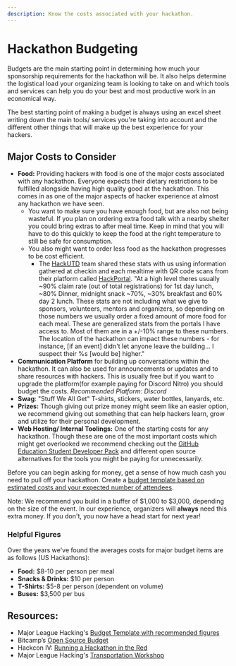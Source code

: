 ```yaml
---
description: Know the costs associated with your hackathon.
---
```


# Hackathon Budgeting

Budgets are the main starting point in determining how much your sponsorship requirements for the hackathon will be. It also helps determine the logistical load your organizing team is looking to take on and which tools and services can help you do your best and most productive work in an economical way.

The best starting point of making a budget is always using an excel sheet writing down the main tools/ services you're taking into account and the different other things that will make up the best experience for your hackers.

## Major Costs to Consider

* **Food:** Providing hackers with food is one of the major costs associated with any hackathon. Everyone expects their dietary restrictions to be fulfilled alongside having high quality good at the hackathon. This comes in as one of the major aspects of hacker experience at almost any hackathon we have seen.&#x20;
  * You want to make sure you have enough food, but are also not being wasteful. If you plan on ordering extra food talk with a nearby shelter you could bring extras to after meal time. Keep in mind that you will have to do this quickly to keep the food at the right temperature to still be safe for consumption.&#x20;
  * You also might want to order less food as the hackathon progresses to be cost efficient.&#x20;
    * The [HackUTD](https://hackutd.co/) team shared these stats with us using information gathered at checkin and each mealtime with QR code scans from their platform called [HackPortal](https://github.com/acmutd/hackportal). "At a high level theres usually \~90% claim rate (out of total registrations) for 1st day lunch, \~80% Dinner, midnight snack \~70%, \~30% breakfast and 60% day 2 lunch. These stats are not including what we give to sponsors, volunteers, mentors and organizers, so depending on those numbers we usually order a fixed amount of more food for each meal. These are generalized stats from the portals I have access to. Most of them are in a +/-10% range to these numbers. The location of the hackathon can impact these numbers - for instance, \[if an event] didn't let anyone leave the building... I suspect their %s \[would be] higher."
* **Communication Platform** for building up conversations within the hackathon.  It can also be used for announcements or updates and to share resources with hackers. This is usually free but if you want to upgrade the platform(for example paying for Discord Nitro) you should budget the costs. _Recommended Platform: Discord_
* **Swag**: "Stuff We All Get" T-shirts, stickers, water bottles, lanyards, etc. &#x20;
* **Prizes:** Though giving out prize money might seem like an easier option, we recommend giving out something that can help hackers learn, grow and utilize for their personal development.&#x20;
* **Web Hosting/ Internal Toolings:** One of the starting costs for any hackathon. Though these are one of the most important costs which might get overlooked we recommend checking out the [GitHub Education Student Developer Pack](https://hackp.ac/github) and different open source alternatives for the tools you might be paying for unnecessarily.

Before you can begin asking for money, get a sense of how much cash you need to pull off your hackathon. Create a [budget template based on estimated costs and your expected number of attendees](https://docs.google.com/spreadsheets/d/1ADKWatCbC3AhBKlyWOtVSqMcD6O6Y3FcwMTZwynPwDA/edit).

Note: We recommend you build in a buffer of $1,000 to $3,000, depending on the size of the event. In our experience, organizers will **always** need this extra money. If you don't, you now have a head start for next year!

### Helpful Figures

Over the years we've found the averages costs for major budget items are as follows (US Hackathons):

* **Food:** $8-10 per person per meal
* **Snacks & Drinks:** $10 per person
* **T-Shirts:** $5-8 per person (dependent on volume)
* **Buses:** $3,500 per bus

## Resources:

* Major League Hacking's [Budget Template with recommended figures](https://docs.google.com/spreadsheets/d/1ADKWatCbC3AhBKlyWOtVSqMcD6O6Y3FcwMTZwynPwDA/edit)
* Bitcamp’s [Open Source Budget](https://medium.com/bitcampfire-stories/bitcamps-open-source-budget-14a86974b5b2)
* Hackcon IV: [Running a Hackathon in the Red](https://www.youtube.com/watch?v=IRK3KmhE\_go\&index=10\&list=PLPDgudJ\_VDUcS5ELB-\_OZ3Zy5nn5iqvSi)
* Major League Hacking's [Transportation Workshop](https://www.youtube.com/watch?v=wGKX\_koCPIk)
